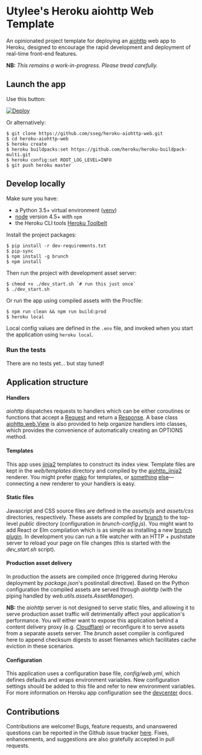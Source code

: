 Utylee's Heroku aiohttp Web Template
===========================

An opinionated project template for deploying an [aiohttp](https://github.com/KeepSafe/aiohttp/)
web app to Heroku, designed to encourage the rapid development and deployment of real-time
front-end features.

**NB:** _This remains a work-in-progress. Please tread carefully._

Launch the app
--------------

Use this button:

[![Deploy](https://www.herokucdn.com/deploy/button.svg)](https://dashboard.heroku.com/new?button-url=https%3A%2F%2Fgithub.com/sseg/heroku-aiohttp-template&template=https%3A%2F%2Fgithub.com/sseg/heroku-aiohttp-template)

Or alternatively:

    $ git clone https://github.com/sseg/heroku-aiohttp-web.git
    $ cd heroku-aiohttp-web
    $ heroku create
    $ heroku buildpacks:set https://github.com/heroku/heroku-buildpack-multi.git
    $ heroku config:set ROOT_LOG_LEVEL=INFO
    $ git push heroku master


Develop locally
---------------

Make sure you have:

- a Python 3.5+ virtual environment ([venv](https://docs.python.org/3/library/venv.html))
- [node](https://nodejs.org/en/) version 4.5+ with `npm`
- the Heroku CLI tools [Heroku Toolbelt](https://toolbelt.heroku.com)

Install the project packages:

    $ pip install -r dev-requirements.txt
    $ pip-sync
    $ npm install -g brunch
    $ npm install

Then run the project with development asset server:

    $ chmod +x ./dev_start.sh `# run this just once`
    $ ./dev_start.sh

Or run the app using compiled assets with the Procfile:

    $ npm run clean && npm run build:prod
    $ heroku local

Local config values are defined in the `.env` file, and invoked when you start
the application using `heroku local`.

### Run the tests

There are no tests yet... but stay tuned!


Application structure
---------------------

#### Handlers

_aiohttp_ dispatches requests to handlers which can be either coroutines or functions
that accept a [Request](http://aiohttp.readthedocs.io/en/stable/web_reference.html#aiohttp.web.Request) and return a [Response](http://aiohttp.readthedocs.io/en/stable/web_reference.html#aiohttp.web.Response). A base class
[aiohttp.web.View](http://aiohttp.readthedocs.io/en/stable/web_reference.html#aiohttp.web.View)
is also provided to help organize handlers into classes, which provides the convenience of
automatically creating an OPTIONS method.  

#### Templates

This app uses [jinja2](http://jinja.pocoo.org/) templates to construct its index
view. Template files are kept in the _web/templates_ directory and compiled by
the [aiohttp_jinja2](https://github.com/aio-libs/aiohttp_jinja2) renderer. You might
prefer [mako](https://github.com/aio-libs/aiohttp_mako) for templates, or
[something](https://wiki.python.org/moin/Templating)
[else](https://docs.python.org/3/library/string.html#template-strings)—connecting
a new renderer to your handlers is easy.

#### Static files

Javascript and CSS source files are defined in the _assets/js_
and _assets/css_ directories, respectively. These assets are compiled by
[brunch](http://brunch.io/) to the top-level _public_ directory (configuration
in _brunch-config.js_). You might want to add React or Elm compilation which is
as simple as installing a new [brunch plugin](http://brunch.io/plugins). In
development you can run a file watcher with an HTTP + pushstate server to reload
your page on file changes (this is started with the *dev_start.sh* script).

#### Production asset delivery

In production the assets are compiled once (triggered during Heroku deployment by
_package.json_'s postinstall directive). Based on the Python configuration the compiled
assets are served through _aiohttp_ (with the piping handled by
_web.utils.assets.AssetManager_).

**NB:** the _aiohttp_ server is not designed to serve static files, and allowing
it to serve production asset traffic will detrimentally affect your application's
performance. You will either want to expose this application behind a content
delivery proxy (e.g. [Cloudflare](https://www.cloudflare.com/)) or reconfigure it
to serve assets from a separate assets server. The _brunch_ asset compiler is
configured here to append checksum digests to asset filenames which facilitates
cache eviction in these scenarios.

#### Configuration

This application uses a configuration base file, _config/web.yml_, which defines
defaults and wraps environment variables. New configuration settings should be added
to this file and refer to new environment variables. For more information on Heroku
app configuration see the [devcenter](https://devcenter.heroku.com/articles/config-vars)
docs.


Contributions
-------------

Contributions are welcome! Bugs, feature requests, and unanswered questions can be
reported in the Github issue tracker [here](https://github.com/sseg/heroku-aiohttp-web/issues).
Fixes, enhancements, and suggestions are also gratefully accepted in pull requests.
